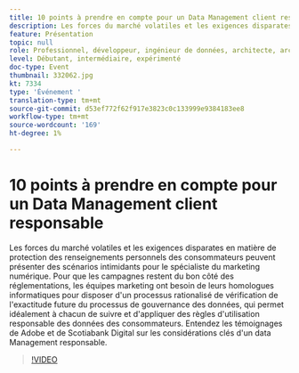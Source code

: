 ```yaml
---
title: 10 points à prendre en compte pour un Data Management client responsable
description: Les forces du marché volatiles et les exigences disparates en matière de protection des renseignements personnels des consommateurs peuvent présenter des scénarios intimidants pour le spécialiste du marketing numérique. Pour que les campagnes restent du bon côté des réglementations, les équipes marketing ont besoin de leurs homologues informatiques pour disposer d'un processus rationalisé de vérification de l'exactitude future du processus de gouvernance des données, qui permet idéalement à chacun de suivre et d'appliquer des règles d'utilisation responsable des données des consommateurs. Entendez les témoignages de Adobe et de Scotiabank Digital sur les considérations clés d'un data Management responsable.
feature: Présentation
topic: null
role: Professionnel, développeur, ingénieur de données, architecte, architecte de données, administrateur, leader
level: Débutant, intermédiaire, expérimenté
doc-type: Event
thumbnail: 332062.jpg
kt: 7334
type: 'Événement '
translation-type: tm+mt
source-git-commit: d53ef772f62f917e3823c0c133999e9384183ee8
workflow-type: tm+mt
source-wordcount: '169'
ht-degree: 1%

---
```



# 10 points à prendre en compte pour un Data Management client responsable

Les forces du marché volatiles et les exigences disparates en matière de protection des renseignements personnels des consommateurs peuvent présenter des scénarios intimidants pour le spécialiste du marketing numérique. Pour que les campagnes restent du bon côté des réglementations, les équipes marketing ont besoin de leurs homologues informatiques pour disposer d&#39;un processus rationalisé de vérification de l&#39;exactitude future du processus de gouvernance des données, qui permet idéalement à chacun de suivre et d&#39;appliquer des règles d&#39;utilisation responsable des données des consommateurs. Entendez les témoignages de Adobe et de Scotiabank Digital sur les considérations clés d&#39;un data Management responsable.

>[!VIDEO](https://video.tv.adobe.com/v/332062/?quality=12&learn=on)
